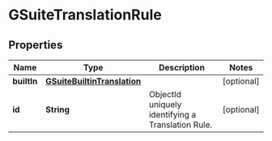 
# GSuiteTranslationRule

## Properties
Name | Type | Description | Notes
------------ | ------------- | ------------- | -------------
**builtIn** | [**GSuiteBuiltinTranslation**](GSuiteBuiltinTranslation.md) |  |  [optional]
**id** | **String** | ObjectId uniquely identifying a Translation Rule. |  [optional]



